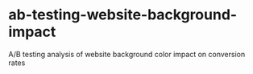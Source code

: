 # ab-testing-website-background-impact
A/B testing analysis of website background color impact on conversion rates

